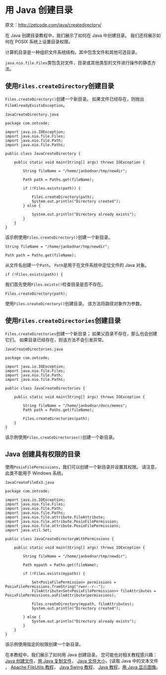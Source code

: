 # 用 Java 创建目录

原文：http://zetcode.com/java/createdirectory/

在 Java 创建目录教程中，我们展示了如何在 Java 中创建目录。 我们还将展示如何在 POSIX 系统上设置目录权限。

计算机目录是一种组织文件系统结构，其中包含文件和其他可选目录。

`java.nio.file.Files`类包含对文件，目录或其他类型的文件进行操作的静态方法。

## 使用`Files.createDirectory`创建目录

`Files.createDirectory()`创建一个新目录。 如果文件已经存在，则抛出`FileAlreadyExistsException`。

`JavaCreateDirectory.java`

```
package com.zetcode;

import java.io.IOException;
import java.nio.file.Files;
import java.nio.file.Path;
import java.nio.file.Paths;

public class JavaCreateDirectory {

    public static void main(String[] args) throws IOException {

        String fileName = "/home/janbodnar/tmp/newdir";

        Path path = Paths.get(fileName);

        if (!Files.exists(path)) {

            Files.createDirectory(path);
            System.out.println("Directory created");
        } else {

            System.out.println("Directory already exists");
        }
    }
}

```

该示例使用`Files.createDirectory()`创建一个新目录。

```
String fileName = "/home/janbodnar/tmp/newdir";

Path path = Paths.get(fileName);

```

从文件名创建一个`Path`。 `Path`是用于在文件系统中定位文件的 Java 对象。

```
if (!Files.exists(path)) {

```

我们首先使用`Files.exists()`检查目录是否不存在。

```
Files.createDirectory(path);

```

使用`Files.createDirectory()`创建目录。 该方法将路径对象作为参数。

## 使用`Files.createDirectories`创建目录

`Files.createDirectories`创建一个新目录； 如果父目录不存在，那么也会创建它们。 如果目录已经存在，则该方法不会引发异常。

`JavaCreateDirectories.java`

```
package com.zetcode;

import java.io.IOException;
import java.nio.file.Files;
import java.nio.file.Path;
import java.nio.file.Paths;

public class JavaCreateDirectories {

    public static void main(String[] args) throws IOException {

        String fileName = "/home/janbodnar/docs/memos";
        Path path = Paths.get(fileName);

        Files.createDirectories(path);
    }
}

```

该示例使用`Files.createDirectories()`创建一个新目录。

## Java 创建具有权限的目录

使用`PosixFilePermissions`，我们可以创建一个新目录并设置其权限。 请注意，此类不能用于 Windows 系统。

`JavaCreateFileEx3.java`

```
package com.zetcode;

import java.io.IOException;
import java.nio.file.Files;
import java.nio.file.Path;
import java.nio.file.Paths;
import java.nio.file.attribute.FileAttribute;
import java.nio.file.attribute.PosixFilePermission;
import java.nio.file.attribute.PosixFilePermissions;
import java.util.Set;

public class JavaCreateDirectoryWithPermissions {

    public static void main(String[] args) throws IOException {

        String fileName = "/home/janbodnar/tmp/newdir";

        Path mypath = Paths.get(fileName);

        if (!Files.exists(mypath)) {

            Set<PosixFilePermission> permissions = PosixFilePermissions.fromString("rwxr--r--");
            FileAttribute<Set<PosixFilePermission>> fileAttributes = PosixFilePermissions.asFileAttribute(permissions);

            Files.createDirectory(mypath, fileAttributes);
            System.out.println("Directory created");

        } else {
            System.out.println("Directory already exists");
        }
    }
}

```

该示例使用指定的权限创建一个新目录。

在本教程中，我们展示了如何用 Java 创建目录。 您可能也对相关教程感兴趣： [Java 创建文件](/java/createfile/)，[用 Java 复制文件](/java/copyfile/)， [Java 文件大小](/java/filesize/)，[读取 Java 中的文本文件[](/articles/javareadtext/) ， [Apache FileUtils 教程](/java/fileutils/)， [Java Swing 教程](/tutorials/javaswingtutorial/)， [Java 教程](/lang/java/)，[用 Java 显示图像](/java/displayimage/)。